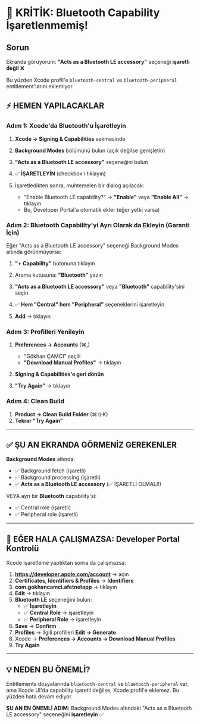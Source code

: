 # 🔴 KRİTİK: Bluetooth Capability İşaretlenmemiş!

## Sorun
Ekranda görüyorum: **"Acts as a Bluetooth LE accessory"** seçeneği **işaretli değil** ❌

Bu yüzden Xcode profil'e `bluetooth-central` ve `bluetooth-peripheral` entitlement'larını eklemiyor.

## ⚡ HEMEN YAPILACAKLAR

### Adım 1: Xcode'da Bluetooth'u İşaretleyin

1. **Xcode → Signing & Capabilities** sekmesinde

2. **Background Modes** bölümünü bulun (açık değilse genişletin)

3. **"Acts as a Bluetooth LE accessory"** seçeneğini bulun

4. ✅ **İŞARETLEYİN** (checkbox'ı tıklayın)

5. İşaretledikten sonra, muhtemelen bir dialog açılacak:
   - "Enable Bluetooth LE capability?" → **"Enable"** veya **"Enable All"** → tıklayın
   - Bu, Developer Portal'a otomatik ekler (eğer yetki varsa)

### Adım 2: Bluetooth Capability'yi Ayrı Olarak da Ekleyin (Garanti İçin)

Eğer "Acts as a Bluetooth LE accessory" seçeneği Background Modes altında görünmüyorsa:

1. **"+ Capability"** butonuna tıklayın

2. Arama kutusuna: **"Bluetooth"** yazın

3. **"Acts as a Bluetooth LE accessory"** veya **"Bluetooth"** capability'sini seçin

4. ✅ **Hem "Central" hem "Peripheral"** seçeneklerini işaretleyin

5. **Add** → tıklayın

### Adım 3: Profilleri Yenileyin

1. **Preferences → Accounts** (⌘,)
   - "Gökhan ÇAMCI" seçili
   - **"Download Manual Profiles"** → tıklayın

2. **Signing & Capabilities'e geri dönün**

3. **"Try Again"** → tıklayın

### Adım 4: Clean Build

1. **Product → Clean Build Folder** (⌘⇧K)
2. **Tekrar "Try Again"**

---

## ✅ ŞU AN EKRANDA GÖRMENİZ GEREKENLER

**Background Modes** altında:
- ✅ Background fetch (işaretli)
- ✅ Background processing (işaretli)
- ✅ **Acts as a Bluetooth LE accessory** (✅ İŞARETLİ OLMALI!)

VEYA ayrı bir **Bluetooth** capability'si:
- ✅ Central role (işaretli)
- ✅ Peripheral role (işaretli)

---

## 🚨 EĞER HALA ÇALIŞMAZSA: Developer Portal Kontrolü

Xcode işaretleme yaptıktan sonra da çalışmazsa:

1. **https://developer.apple.com/account** → açın
2. **Certificates, Identifiers & Profiles** → **Identifiers**
3. **com.gokhancamci.afetnetapp** → tıklayın
4. **Edit** → tıklayın
5. **Bluetooth LE** seçeneğini bulun:
   - ✅ **İşaretleyin**
   - ✅ **Central Role** → işaretleyin
   - ✅ **Peripheral Role** → işaretleyin
6. **Save** → **Confirm**
7. **Profiles** → İlgili profilleri **Edit → Generate**
8. Xcode → **Preferences → Accounts → Download Manual Profiles**
9. **Try Again**

---

## 💡 NEDEN BU ÖNEMLİ?

Entitlements dosyalarında `bluetooth-central` ve `bluetooth-peripheral` var, ama Xcode UI'da capability işaretli değilse, Xcode profil'e eklemez. Bu yüzden hata devam ediyor.

**ŞU AN EN ÖNEMLİ ADIM:** Background Modes altındaki "Acts as a Bluetooth LE accessory" seçeneğini **işaretleyin** ✅




